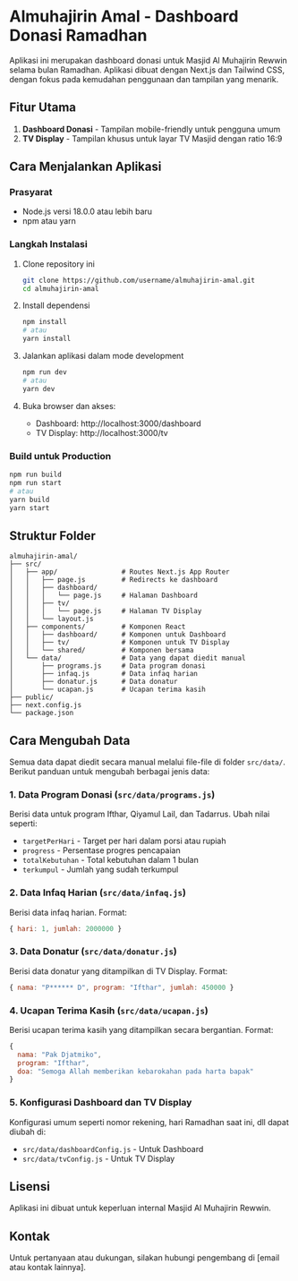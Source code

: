 # Almuhajirin Amal - Dashboard Donasi Ramadhan

Aplikasi ini merupakan dashboard donasi untuk Masjid Al Muhajirin Rewwin selama bulan Ramadhan. Aplikasi dibuat dengan Next.js dan Tailwind CSS, dengan fokus pada kemudahan penggunaan dan tampilan yang menarik.

## Fitur Utama

1. **Dashboard Donasi** - Tampilan mobile-friendly untuk pengguna umum
2. **TV Display** - Tampilan khusus untuk layar TV Masjid dengan ratio 16:9

## Cara Menjalankan Aplikasi

### Prasyarat

- Node.js versi 18.0.0 atau lebih baru
- npm atau yarn

### Langkah Instalasi

1. Clone repository ini

   ```bash
   git clone https://github.com/username/almuhajirin-amal.git
   cd almuhajirin-amal
   ```

2. Install dependensi

   ```bash
   npm install
   # atau
   yarn install
   ```

3. Jalankan aplikasi dalam mode development

   ```bash
   npm run dev
   # atau
   yarn dev
   ```

4. Buka browser dan akses:
   - Dashboard: http://localhost:3000/dashboard
   - TV Display: http://localhost:3000/tv

### Build untuk Production

```bash
npm run build
npm run start
# atau
yarn build
yarn start
```

## Struktur Folder

```
almuhajirin-amal/
├── src/
│   ├── app/                # Routes Next.js App Router
│   │   ├── page.js         # Redirects ke dashboard
│   │   ├── dashboard/
│   │   │   └── page.js     # Halaman Dashboard
│   │   ├── tv/
│   │   │   └── page.js     # Halaman TV Display
│   │   └── layout.js
│   ├── components/         # Komponen React
│   │   ├── dashboard/      # Komponen untuk Dashboard
│   │   ├── tv/             # Komponen untuk TV Display
│   │   └── shared/         # Komponen bersama
│   └── data/               # Data yang dapat diedit manual
│       ├── programs.js     # Data program donasi
│       ├── infaq.js        # Data infaq harian
│       ├── donatur.js      # Data donatur
│       └── ucapan.js       # Ucapan terima kasih
├── public/
├── next.config.js
└── package.json
```

## Cara Mengubah Data

Semua data dapat diedit secara manual melalui file-file di folder `src/data/`. Berikut panduan untuk mengubah berbagai jenis data:

### 1. Data Program Donasi (`src/data/programs.js`)

Berisi data untuk program Ifthar, Qiyamul Lail, dan Tadarrus. Ubah nilai seperti:

- `targetPerHari` - Target per hari dalam porsi atau rupiah
- `progress` - Persentase progres pencapaian
- `totalKebutuhan` - Total kebutuhan dalam 1 bulan
- `terkumpul` - Jumlah yang sudah terkumpul

### 2. Data Infaq Harian (`src/data/infaq.js`)

Berisi data infaq harian. Format:

```javascript
{ hari: 1, jumlah: 2000000 }
```

### 3. Data Donatur (`src/data/donatur.js`)

Berisi data donatur yang ditampilkan di TV Display. Format:

```javascript
{ nama: "P****** D", program: "Ifthar", jumlah: 450000 }
```

### 4. Ucapan Terima Kasih (`src/data/ucapan.js`)

Berisi ucapan terima kasih yang ditampilkan secara bergantian. Format:

```javascript
{
  nama: "Pak Djatmiko",
  program: "Ifthar",
  doa: "Semoga Allah memberikan kebarokahan pada harta bapak"
}
```

### 5. Konfigurasi Dashboard dan TV Display

Konfigurasi umum seperti nomor rekening, hari Ramadhan saat ini, dll dapat diubah di:

- `src/data/dashboardConfig.js` - Untuk Dashboard
- `src/data/tvConfig.js` - Untuk TV Display

## Lisensi

Aplikasi ini dibuat untuk keperluan internal Masjid Al Muhajirin Rewwin.

## Kontak

Untuk pertanyaan atau dukungan, silakan hubungi pengembang di [email atau kontak lainnya].
